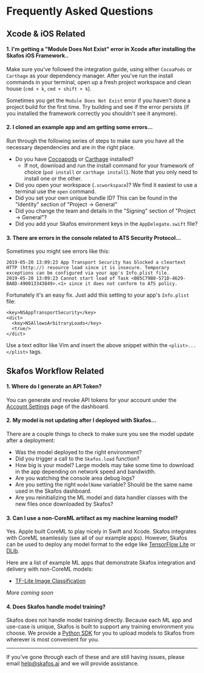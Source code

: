 # Frequently Asked Questions

## Xcode & iOS Related
#### **1. I'm getting a "Module Does Not Exist" error in Xcode after installing the Skafos iOS Framework..**
Make sure you've followed the integration guide, using either `CocoaPods` or
`Carthage` as your dependency manager. After you've run the install commands in
your terminal, open up a fresh project workspace and clean house (`cmd + k`, `cmd + shift + k`).

Sometimes you get the `Module Does Not Exist` error if you haven't done a
project build for the first time. Try building and see if the error persists (if you
installed the framework correctly you shouldn't see it anymore).

#### **2. I cloned an example app and am getting some errors...**
Run through the following series of steps to make sure you have all the necessary dependencies and are in the right place.

- Do you have [Cocoapods](https://cocoapods.org/) or [Carthage](https://github.com/Carthage/Carthage) installed?
	- If not, download and run the install command for your framework of choice (`pod install` or `carthage install`). Note that you only need to install one or the other.  
- Did you open your workspace (`.xcworkspace`)? We find it easiest to use a terminal use the `open` command.
- Did you set your own unique bundle ID? This can be found in the "Identity" section of "Project -> General"
- Did you change the team and details in the "Signing" section of "Project -> General"?
- Did you add your Skafos environment keys in the `AppDelegate.swift` file?

#### **3. There are errors in the console related to ATS Security Protocol...**
Sometimes you might see errors like this:
```
2019-05-20 13:09:23 App Transport Security has blocked a cleartext HTTP (http://) resource load since it is insecure. Temporary exceptions can be configured via your app's Info.plist file.
2019-05-20 13:09:23 Cannot start load of Task <B05C79B0-571D-4629-BA8D-490013343849>.<1> since it does not conform to ATS policy.
```

Fortunately it's an easy fix. Just add this setting to your app's `Info.plist` file:
```
<key>NSAppTransportSecurity</key>
<dict>
  <key>NSAllowsArbitraryLoads</key>
  <true/>
</dict>
```
Use a text editor like Vim and insert the above snippet within the `<plist>...</plist>` tags.


## Skafos Workflow Related
#### **1. Where do I generate an API Token?**
You can generate and revoke API tokens for your account under the
[Account Settings](https://dashboard.skafos.ai/settings/account) page of the dashboard.

#### **2. My model is not updating after I deployed with Skafos...**
There are a couple things to check to make sure you see the model update after a
deployment:
- Was the model deployed to the right environment?
- Did you trigger a call to the `Skafos.load` function?
- How big is your model? Large models may take some time to download in the app
depending on network speed and bandwidth.
- Are you watching the console area debug logs?
- Are you setting the right `modelName` variable? Should be the same name used in the Skafos dashboard.
- Are you reinitializing the ML model and data handler classes with the new files once downloaded by Skafos?


#### **3. Can I use a non-CoreML artifact as my machine learning model?**
Yes. Apple built CoreML to play nicely in Swift and Xcode. Skafos integrates with CoreML seamlessly (see all of our example apps). However, Skafos can be used to deploy any model format to the edge like
[TensorFlow Lite](https://www.tensorflow.org/lite) or [DLib](http://dlib.net/).

Here are a list of example ML apps that demonstrate Skafos integration and delivery with non-CoreML models:

- [TF-Lite Image Classification](https://github.com/skafos/example-ml-apps/TensoFlow/tflite/ios)

*More coming soon*

#### **4. Does Skafos handle model training?**
Skafos does not handle model training directly. Because each ML app and use-case is unique, Skafos is built to support any training environment you choose. We provide a [Python SDK](https://sdk.skafos.ai) for you to upload models to Skafos from wherever is most convenient for you.

------------------------------------

If you've gone through each of these and are still having issues, please email [help@skafos.ai](mailto:help@skafos.ai)
and we will provide assistance.
